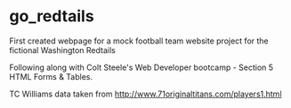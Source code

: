 # go_redtails

First created webpage for a mock football team website project for the fictional Washington Redtails

Following along with Colt Steele's Web Developer bootcamp - Section 5 HTML Forms & Tables.

TC Williams data taken from http://www.71originaltitans.com/players1.html

